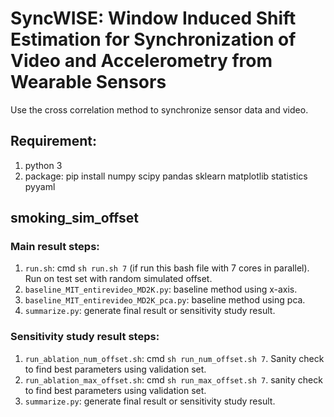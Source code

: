 # SyncWISE: Window Induced Shift Estimation for Synchronization of Video and Accelerometry from Wearable Sensors


Use the cross correlation method to synchronize sensor data and video.

## Requirement:
1. python 3
2. package: pip install numpy scipy pandas sklearn matplotlib statistics pyyaml


## smoking\_sim\_offset
### Main result steps:
1. `run.sh`: cmd `sh run.sh 7` (if run this bash file with 7 cores in parallel). Run on test set with random simulated offset.
2. `baseline_MIT_entirevideo_MD2K.py`: baseline method using x-axis.
3. `baseline_MIT_entirevideo_MD2K_pca.py`: baseline method using pca.
4. `summarize.py`: generate final result or sensitivity study result.

### Sensitivity study result steps:
1. `run_ablation_num_offset.sh`: cmd `sh run_num_offset.sh 7`. Sanity check to find best parameters using validation set.
2. `run_ablation_max_offset.sh`: cmd `sh run_max_offset.sh 7`. sanity check to find best parameters using validation set.
3. `summarize.py`: generate final result or sensitivity study result.

